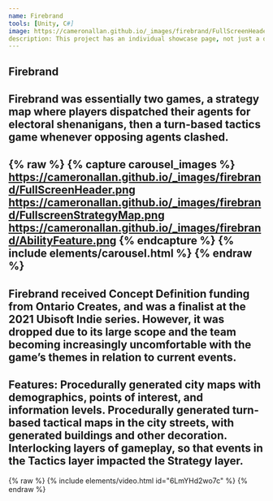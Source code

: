 ```yaml
---
name: Firebrand
tools: [Unity, C#]
image: https://cameronallan.github.io/_images/firebrand/FullScreenHeader.png
description: This project has an individual showcase page, not just a direct link to the project site or repo. Now you have more space to describe your awesome project!
---
```

## Firebrand
Firebrand was essentially two games, a strategy map where players dispatched their agents for electoral shenanigans, then a turn-based tactics game whenever opposing agents clashed.
---
{% raw %}
{% capture carousel_images %}
https://cameronallan.github.io/_images/firebrand/FullScreenHeader.png
https://cameronallan.github.io/_images/firebrand/FullscreenStrategyMap.png
https://cameronallan.github.io/_images/firebrand/AbilityFeature.png
{% endcapture %}
{% include elements/carousel.html %}
{% endraw %}
---
Firebrand received Concept Definition funding from Ontario Creates, and was a finalist at the 2021 Ubisoft Indie series. However, it was dropped due to its large scope and the team becoming increasingly uncomfortable with the game’s themes in relation to current events.
---
Features:
Procedurally generated city maps with demographics, points of interest, and information levels.
Procedurally generated turn-based tactical maps in the city streets, with generated buildings and other decoration.
Interlocking layers of gameplay, so that events in the Tactics layer impacted the Strategy layer.
---
{% raw %}
{% include elements/video.html id="6LmYHd2wo7c" %}
{% endraw %}